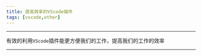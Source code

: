 ```yaml
---
title: 提高效率的VScode插件
tags: [vscode,other]
---
```

-----------------------------------
有效的利用`VScode`插件能更方便我们的工作，提高我们的工作的效率

----------------------------------

<!--more-->
